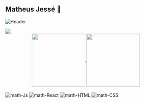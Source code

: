 ## Matheus Jessé 👋
![Header](./your-header-image-name.png)
<div>
<a href="https://www.linkedin.com/in/matheusjesse/" target="_blank"><img src="https://img.shields.io/badge/-LinkedIn-%230077B5?style=for-the-badge&logo=linkedin&logoColor=white"></a> 
</div>  
<div align="center">
<a href="https://github.com/matheusjesse/github-readme-stats">
  <img height="167em" align="center" src="https://github-readme-stats.vercel.app/api?username=matheusjesse&show_icons=true&theme=slateorange"/>
</a>
<a href="https://github.com/matheusjesse/convoychat">
  <img height="167em" align="center" src="https://github-readme-stats.vercel.app/api/top-langs/?username=matheusjesse&layout=compact&langs_count=8&theme=slateorange"/>
</a>
</div>
<div style="display: inline_block"><br>
  <img align="center" alt="math-Js" src="https://img.shields.io/badge/JavaScript-F7DF1E?style=for-the-badge&logo=javascript&logoColor=white">
  <img align="center" alt="math-React" src="https://img.shields.io/badge/React-20232A?style=for-the-badge&logo=react&logoColor=61DAFB">
  <img align="center" alt="math-HTML" src="https://img.shields.io/badge/HTML-239120?style=for-the-badge&logo=html5&logoColor=white">
  <img align="center" alt="math-CSS" src="https://img.shields.io/badge/CSS-239120?&style=for-the-badge&logo=css3&logoColor=white">
</div>


